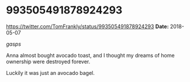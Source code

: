 # 993505491878924293
https://twitter.com/TomFrankly/status/993505491878924293
**Date:** 2018-05-07

*gasps*

Anna almost bought avocado toast, and I thought my dreams of home ownership were destroyed forever. 

Luckily it was just an avocado bagel.
